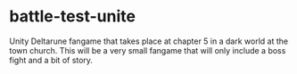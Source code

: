 # battle-test-unite
Unity Deltarune fangame that takes place at chapter 5 in a dark world at the town church. This will be a very small fangame that will only include a boss fight and a bit of story.
